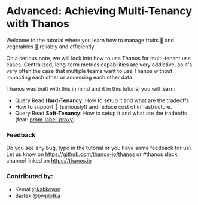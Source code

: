 # Advanced: Achieving Multi-Tenancy with Thanos

Welcome to the tutorial where you learn how to manage fruits 🍇 and vegetables 🥦 reliably and efficiently.

On a serious note, we will look into how to use Thanos for multi-tenant use cases. Centralized, long-term
metrics capabilities are very addictive, so it's very often the case that multiple teams want to use Thanos without
impacting each other or accessing each other data.

Thanos was built with this in mind and it in this tutorial you will learn:

* Query Read **Hard-Tenancy**: How to setup it and what are the tradeoffs
* How to support 🍅 (seriously!) and reduce cost of infrastructure.
* Query Read **Soft-Tenancy**: How to setup it and what are the tradeoffs (feat: [prom-label-proxy](https://github.com/prometheus-community/prom-label-proxy))

### Feedback

Do you see any bug, typo in the tutorial or you have some feedback for us?
Let us know on https://github.com/thanos-io/thanos or #thanos slack channel linked on https://thanos.io

### Contributed by:

* Kemal [@kakkoyun](https://kakkoyun.me/)
* Bartek [@bwplotka](https://bwplotka.dev/)

